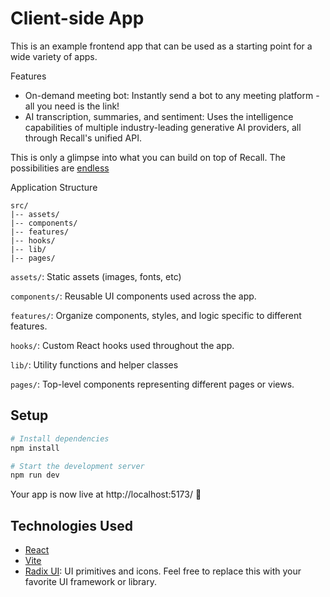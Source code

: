 # Client-side App

This is an example frontend app that can be used as a starting point for a wide variety of apps.

Features

- On-demand meeting bot: Instantly send a bot to any meeting platform - all you need is the link!
- AI transcription, summaries, and sentiment: Uses the intelligence capabilities of multiple industry-leading generative AI providers, all through Recall's unified API.

This is only a glimpse into what you can build on top of Recall. The possibilities are [endless](/README.md)

Application Structure

```
src/
|-- assets/
|-- components/
|-- features/
|-- hooks/
|-- lib/
|-- pages/
```

`assets/`: Static assets (images, fonts, etc)

`components/`: Reusable UI components used across the app.

`features/`: Organize components, styles, and logic specific to different features.

`hooks/`: Custom React hooks used throughout the app.

`lib/`: Utility functions and helper classes

`pages/`: Top-level components representing different pages or views.

## Setup

```bash
# Install dependencies
npm install

# Start the development server
npm run dev
```

Your app is now live at http://localhost:5173/ 🎉

## Technologies Used

- [React](https://react.dev/reference/react)
- [Vite](https://vitejs.dev/guide/)
- [Radix UI](https://www.radix-ui.com/primitives/docs/overview/introduction): UI primitives and icons. Feel free to replace this with your favorite UI framework or library.
